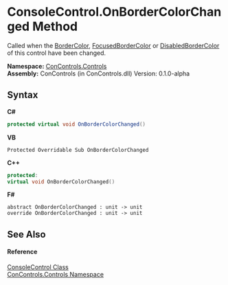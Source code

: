 # ConsoleControl.OnBorderColorChanged Method 
 

Called when the <a href="a96e2f14-fa1e-2aee-7dc3-8abcd256a623">BorderColor</a>, <a href="adbc61bc-2e02-1b50-4c2c-d1cb2bccf887">FocusedBorderColor</a> or <a href="057eeb06-aec2-bc46-9b00-d410c1f96b24">DisabledBorderColor</a> of this control have been changed.

**Namespace:**&nbsp;<a href="8161a036-2926-0ace-99d3-20346d250e3b">ConControls.Controls</a><br />**Assembly:**&nbsp;ConControls (in ConControls.dll) Version: 0.1.0-alpha

## Syntax

**C#**<br />
``` C#
protected virtual void OnBorderColorChanged()
```

**VB**<br />
``` VB
Protected Overridable Sub OnBorderColorChanged
```

**C++**<br />
``` C++
protected:
virtual void OnBorderColorChanged()
```

**F#**<br />
``` F#
abstract OnBorderColorChanged : unit -> unit 
override OnBorderColorChanged : unit -> unit 
```


## See Also


#### Reference
<a href="eae0acea-bdd1-dc08-7fda-dcd25c5f2082">ConsoleControl Class</a><br /><a href="8161a036-2926-0ace-99d3-20346d250e3b">ConControls.Controls Namespace</a><br />